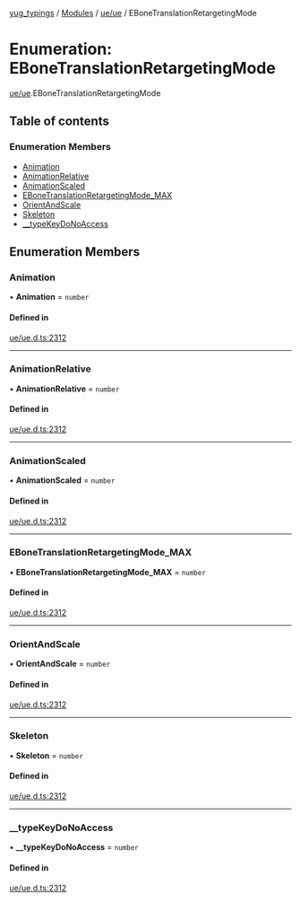 [yug_typings](../README.md) / [Modules](../modules.md) / [ue/ue](../modules/ue_ue.md) / EBoneTranslationRetargetingMode

# Enumeration: EBoneTranslationRetargetingMode

[ue/ue](../modules/ue_ue.md).EBoneTranslationRetargetingMode

## Table of contents

### Enumeration Members

- [Animation](ue_ue.EBoneTranslationRetargetingMode.md#animation)
- [AnimationRelative](ue_ue.EBoneTranslationRetargetingMode.md#animationrelative)
- [AnimationScaled](ue_ue.EBoneTranslationRetargetingMode.md#animationscaled)
- [EBoneTranslationRetargetingMode\_MAX](ue_ue.EBoneTranslationRetargetingMode.md#ebonetranslationretargetingmode_max)
- [OrientAndScale](ue_ue.EBoneTranslationRetargetingMode.md#orientandscale)
- [Skeleton](ue_ue.EBoneTranslationRetargetingMode.md#skeleton)
- [\_\_typeKeyDoNoAccess](ue_ue.EBoneTranslationRetargetingMode.md#__typekeydonoaccess)

## Enumeration Members

### Animation

• **Animation** = `number`

#### Defined in

[ue/ue.d.ts:2312](https://github.com/YugMetaverse/yug_typings/blob/25cad34/ue/ue.d.ts#L2312)

___

### AnimationRelative

• **AnimationRelative** = `number`

#### Defined in

[ue/ue.d.ts:2312](https://github.com/YugMetaverse/yug_typings/blob/25cad34/ue/ue.d.ts#L2312)

___

### AnimationScaled

• **AnimationScaled** = `number`

#### Defined in

[ue/ue.d.ts:2312](https://github.com/YugMetaverse/yug_typings/blob/25cad34/ue/ue.d.ts#L2312)

___

### EBoneTranslationRetargetingMode\_MAX

• **EBoneTranslationRetargetingMode\_MAX** = `number`

#### Defined in

[ue/ue.d.ts:2312](https://github.com/YugMetaverse/yug_typings/blob/25cad34/ue/ue.d.ts#L2312)

___

### OrientAndScale

• **OrientAndScale** = `number`

#### Defined in

[ue/ue.d.ts:2312](https://github.com/YugMetaverse/yug_typings/blob/25cad34/ue/ue.d.ts#L2312)

___

### Skeleton

• **Skeleton** = `number`

#### Defined in

[ue/ue.d.ts:2312](https://github.com/YugMetaverse/yug_typings/blob/25cad34/ue/ue.d.ts#L2312)

___

### \_\_typeKeyDoNoAccess

• **\_\_typeKeyDoNoAccess** = `number`

#### Defined in

[ue/ue.d.ts:2312](https://github.com/YugMetaverse/yug_typings/blob/25cad34/ue/ue.d.ts#L2312)
